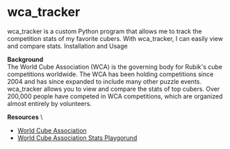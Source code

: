 # wca_tracker

wca_tracker is a custom Python program that allows me to track the competition stats of my favorite cubers. With wca_tracker, I can easily view and compare stats.
Installation and Usage

__Background__ \
The World Cube Association (WCA) is the governing body for Rubik's cube competitions worldwide. The WCA has been holding competitions since 2004 and has since expanded to include many other puzzle events. wca_tracker allows you to view and compare the stats of top cubers. Over 200,000 people have competed in WCA competitions, which are organized almost entirely by volunteers. 

__Resources__ \
- [World Cube Association](https://www.worldcubeassociation.org/)
- [World Cube Association Stats Playgorund](https://statistics.worldcubeassociation.org/)

